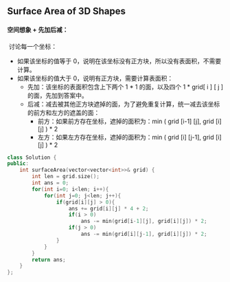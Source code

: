 ## Surface Area of 3D Shapes

#### 空间想象 + 先加后减：

​			讨论每一个坐标：

- 如果该坐标的值等于 0，说明在该坐标没有正方块，所以没有表面积，不需要计算。
- 如果该坐标的值大于 0，说明有正方块，需要计算表面积：
  - 先加：该坐标的表面积包含上下两个 1 * 1 的面，以及四个 1 * grid[ i ] [ j ] 的面，先加到答案中。
  - 后减：减去被其他正方块遮掉的面，为了避免重复计算，统一减去该坐标的前方和左方的遮盖的面：
    - 前方：如果前方存在坐标，遮掉的面积为：min ( grid [i-1] [j], grid [i] [j] ) * 2
    - 左方：如果左方存在坐标，遮掉的面积为：min ( grid [i] [j-1], grid [i] [j] ) * 2

```c++
class Solution {
public:
    int surfaceArea(vector<vector<int>>& grid) {
        int len = grid.size();
        int ans = 0;
        for(int i=0; i<len; i++){
            for(int j=0; j<len; j++){
                if(grid[i][j] > 0){
                    ans += grid[i][j] * 4 + 2;
                    if(i > 0)
                        ans -= min(grid[i-1][j], grid[i][j]) * 2;
                    if(j > 0)
                        ans -= min(grid[i][j-1], grid[i][j]) * 2;
                }
            }
        }
        return ans;
    }
};
```

